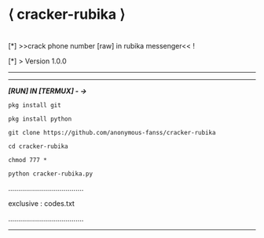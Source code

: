    # ⟨ cracker-rubika ⟩
# <!-- hack rubika [0] -->
[*] >>crack phone number [raw] in rubika messenger&lt;&lt; !

[*] > Version 1.0.0

_______________________________________
_______________________________________

***[RUN] IN [TERMUX] - ->***

`pkg install git`

`pkg install python`

`git clone https://github.com/anonymous-fanss/cracker-rubika`

`cd cracker-rubika`

`chmod 777 *`

`python cracker-rubika.py`

......................................

exclusive :
    codes.txt 

......................................

_______________________________________
